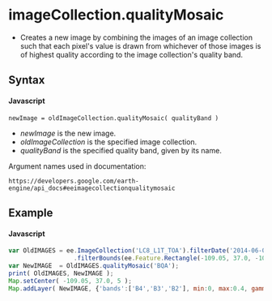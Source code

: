 # imageCollection.qualityMosaic
- Creates a new image by combining the images of an image collection such that each pixel's value is drawn from whichever of those images is of highest quality according to the image collection's quality band. 

## Syntax 

#### Javascript
```
newImage = oldImageCollection.qualityMosaic( qualityBand ) 
```

- *newImage* is the new image.
- *oldImageCollection* is the specified image collection.
- *qualityBand* is the specified quality band, given by its name. 

Argument names used in documentation:

```
https://developers.google.com/earth-engine/api_docs#eeimagecollectionqualitymosaic
```

## Example

#### Javascript
```javascript
var OldIMAGES = ee.ImageCollection('LC8_L1T_TOA').filterDate('2014-06-01','2014-07-01')
                  .filterBounds(ee.Feature.Rectangle(-109.05, 37.0, -102.05, 41.0)  );
var NewIMAGE  = OldIMAGES.qualityMosaic('BQA');
print( OldIMAGES, NewIMAGE );
Map.setCenter( -109.05, 37.0, 5 );
Map.addLayer( NewIMAGE, {'bands':['B4','B3','B2'], min:0, max:0.4, gamma:1.0 } ); 
```
